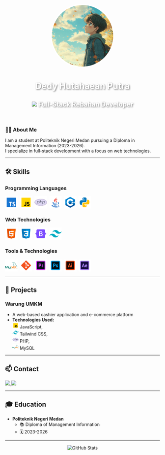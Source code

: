<div align="center" style="background-image: url('img/background.jpg'); background-size: cover; background-position: center; padding: 20px; border-radius: 15px;">
  <img src="img/profileok.jpg" width="200px" style="border-radius: 50%; border: 4px solid white;" alt="Profile Picture">
  <h1 style="color: white; text-shadow: 2px 2px 4px rgba(0,0,0,0.5);">Dedy Hutahaean Putra</h1>
  <h2 style="color: white; text-shadow: 2px 2px 4px rgba(0,0,0,0.5);">
    <img src="https://media.giphy.com/media/WUlplcMpOCEmTGBtBW/giphy.gif" width="30"> Full-Stack Rebahan Developer
  </h2>
</div>

### 👨‍💻 About Me
I am a student at Politeknik Negeri Medan pursuing a Diploma in Management Information (2023-2026).  
I specialize in full-stack development with a focus on web technologies.

---

## 🛠️ Skills

### Programming Languages
<p align="left">
  <img src="img/Typescript-icon.png" alt="TypeScript" width="40" height="40"/>&nbsp;
  <img src="img/Javascript-icon.png" alt="JavaScript" width="40" height="40"/>&nbsp;
  <img src="img/PHP-icon.png" alt="PHP" width="40" height="40"/>&nbsp;
  <img src="img/Java-icon.png" alt="Java" width="40" height="40"/>&nbsp;
  <img src="img/c++-icon.png" alt="C++" width="40" height="40"/>&nbsp;
  <img src="img/Python-icon.png" alt="Python" width="40" height="40"/>
</p>

### Web Technologies
<p align="left">
  <img src="img/HTML-icon.png" alt="HTML" width="40" height="40"/>&nbsp;
  <img src="img/CSS-icon.png" alt="CSS" width="40" height="40"/>&nbsp;
  <img src="img/Bootstrap-icon.png" alt="Bootstrap" width="40" height="40"/>&nbsp;
  <img src="img/Tailwindcss-icon.png" alt="Tailwind CSS" width="40" height="40"/>
</p>

### Tools & Technologies
<p align="left">
  <img src="img/MySQL-icon.png" alt="MySQL" width="40" height="40"/>&nbsp;
  <img src="img/Git-icon.png" alt="Git" width="40" height="40"/>&nbsp;
  <img src="img/Premiere-icon.png" alt="Premiere Pro" width="40" height="40"/>&nbsp;
  <img src="img/Photoshop-icon.png" alt="Photoshop" width="40" height="40"/>&nbsp;
  <img src="img/Ilustrator-icon.png" alt="Illustrator" width="40" height="40"/>&nbsp;
  <img src="img/After Effect-icon.png" alt="After Effects" width="40" height="40"/>
</p>

---

## 🚀 Projects

### Warung UMKM  
- A web-based cashier application and e-commerce platform  
- **Technologies Used:**  
  <img src="img/Javascript-icon.png" width="20"/> JavaScript,  
  <img src="img/Tailwindcss-icon.png" width="20"/> Tailwind CSS,  
  <img src="img/PHP-icon.png" width="20"/> PHP,  
  <img src="img/MySQL-icon.png" width="20"/> MySQL  

---

## 📫 Contact

<p align="left">
  <a href="mailto:dedyhutahaean2005@gmail.com">
    <img src="https://img.shields.io/badge/Gmail-D14836?style=for-the-badge&logo=gmail&logoColor=white"/>
  </a>
  <a href="https://github.com/Dedyjagok">
    <img src="https://img.shields.io/badge/GitHub-100000?style=for-the-badge&logo=github&logoColor=white"/>
  </a>
</p>

---

## 🎓 Education

- **Politeknik Negeri Medan**  
  - 📚 Diploma of Management Information  
  - 🗓️ 2023-2026  

---

<p align="center">
  <img src="https://github-readme-stats.vercel.app/api?username=Dedyjagok&show_icons=true&theme=radical" alt="GitHub Stats"/>
</p>
